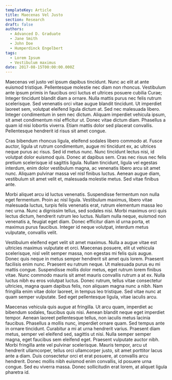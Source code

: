 ```yaml
---
templateKey: Article
title: Maecenas Vel Justo
section: Research
draft: false
authors:
  - Advanced D. Graduate
  - Jane Smith
  - John Doe
  - Humperdinck Engelbert
tags:
  - Lorem Ipsum
  - Vestibulum maximus
date: 2017-08-15T00:00:00.000Z
---
```


Maecenas vel justo vel ipsum dapibus tincidunt. Nunc ac elit at ante euismod tristique. Pellentesque molestie nec diam non rhoncus. Vestibulum ante ipsum primis in faucibus orci luctus et ultrices posuere cubilia Curae; Integer tincidunt blandit diam a ornare. Nulla mattis purus nec felis rutrum scelerisque. Sed venenatis orci vitae augue blandit tincidunt. Ut imperdiet laoreet sem, volutpat eleifend ligula dictum at. Sed nec malesuada libero. Integer condimentum in sem nec dictum. Aliquam imperdiet vehicula ipsum, sit amet condimentum nisl efficitur ut. Donec vitae dictum diam. Phasellus a quam id nisi lobortis viverra. Etiam mattis dolor sed placerat convallis. Pellentesque hendrerit id risus sit amet congue.

Cras bibendum rhoncus ligula, eleifend sodales libero commodo at. Fusce auctor, ligula ut rutrum condimentum, augue mi tincidunt ex, ac ultrices neque purus ac risus. Sed id metus nunc. Nunc tincidunt lectus nisi, id volutpat dolor euismod quis. Donec at dapibus sem. Cras nec risus nec felis pretium scelerisque id sagittis ligula. Nullam tincidunt, ligula vel egestas interdum, enim dolor vestibulum magna, ac venenatis libero arcu sit amet nunc. Aliquam pulvinar massa vel nisl finibus luctus. Aenean augue diam, vestibulum sit amet velit et, malesuada molestie metus. Sed vitae finibus ante.

Morbi aliquet arcu id luctus venenatis. Suspendisse fermentum non nulla eget fermentum. Proin ac nisl ligula. Vestibulum maximus, libero vitae malesuada luctus, turpis felis venenatis erat, rutrum elementum massa leo nec urna. Nunc a dignissim tellus, sed sodales nisi. Morbi maximus orci quis lectus dictum, hendrerit rutrum leo luctus. Nullam nulla neque, euismod non venenatis a, feugiat eget diam. Donec efficitur diam id urna porta, et maximus purus faucibus. Integer id neque volutpat, interdum metus vulputate, convallis velit.

Vestibulum eleifend eget velit sit amet maximus. Nulla a augue vitae est ultricies maximus vulputate et orci. Maecenas posuere, elit ut vehicula scelerisque, nisl velit semper massa, non egestas mi felis quis augue. Donec quis neque in metus semper hendrerit sit amet quis lorem. Praesent facilisis enim nunc. Praesent eu rutrum neque. Ut malesuada purus eu mi mattis congue. Suspendisse mollis dolor metus, eget rutrum lorem finibus vitae. Nunc commodo mauris sit amet mauris convallis rutrum a at ex. Nulla luctus nibh eu eros volutpat luctus. Donec rutrum, tellus vitae consectetur ultricies, magna quam dapibus felis, non aliquam magna nunc a nibh. Nam fringilla enim vitae dolor laoreet, in tempus leo tristique. Sed vitae nunc at quam semper vulputate. Sed eget pellentesque ligula, vitae iaculis arcu.

Maecenas vehicula quis augue at fringilla. Ut arcu quam, imperdiet ac bibendum sodales, faucibus quis nisi. Aenean blandit neque eget imperdiet tempor. Aenean laoreet pellentesque tellus, non iaculis metus lacinia faucibus. Phasellus a mollis nunc, imperdiet ornare quam. Sed tempus ante in ornare tincidunt. Curabitur a mi at urna hendrerit varius. Praesent diam metus, semper vel eleifend sed, sagittis ut nisi. Nulla semper semper magna, eget faucibus sem eleifend eget. Praesent vulputate auctor nibh. Morbi fringilla ante vel pulvinar scelerisque. Mauris tempor, arcu ut hendrerit ullamcorper, tellus orci ullamcorper justo, sit amet porttitor lacus ante a diam. Duis consectetur orci et erat posuere, at convallis arcu hendrerit. Donec mollis nibh euismod enim convallis, id posuere urna congue. Sed eu viverra massa. Donec sollicitudin erat lorem, at aliquet ligula pharetra id. 
